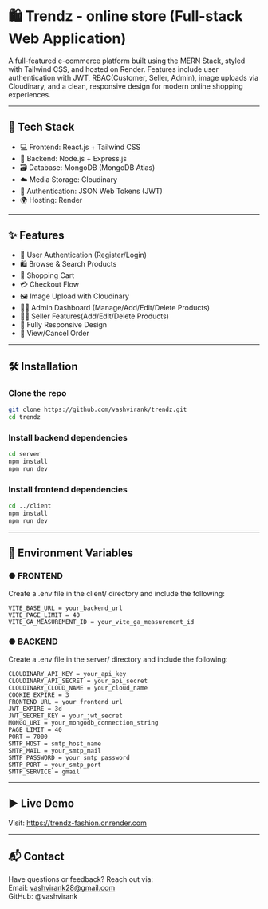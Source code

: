 # 🛍️ Trendz - online store (Full-stack Web Application)

A full-featured e-commerce platform built using the MERN Stack, styled with Tailwind CSS, and hosted on Render. Features include user authentication with JWT, RBAC(Customer, Seller, Admin), image uploads via Cloudinary, and a clean, responsive design for modern online shopping experiences.

---

## 🚀 Tech Stack

- 💻 Frontend: React.js + Tailwind CSS  
- 🔧 Backend: Node.js + Express.js  
- 🗃️ Database: MongoDB (MongoDB Atlas)  
- ☁️ Media Storage: Cloudinary  
- 🔐 Authentication: JSON Web Tokens (JWT)  
- 🌍 Hosting: Render

---

## ✨ Features

- 👤 User Authentication (Register/Login)
- 🛍️ Browse & Search Products
- 🛒 Shopping Cart
- 💳 Checkout Flow
- 🖼️ Image Upload with Cloudinary
- 🧑‍💼 Admin Dashboard (Manage/Add/Edit/Delete Products)
- 🧑‍💼 Seller Features(Add/Edit/Delete Products)
- 📱 Fully Responsive Design
- 🧾 View/Cancel Order

---

## 🛠️ Installation

### Clone the repo
```bash
git clone https://github.com/vashvirank/trendz.git
cd trendz
```

### Install backend dependencies
```bash
cd server
npm install
npm run dev
```

### Install frontend dependencies
```bash
cd ../client
npm install
npm run dev
```

---

## 🔐 Environment Variables

### ● FRONTEND

Create a .env file in the client/ directory and include the following:

```
VITE_BASE_URL = your_backend_url
VITE_PAGE_LIMIT = 40
VITE_GA_MEASUREMENT_ID = your_vite_ga_measurement_id
```

### ● BACKEND

Create a .env file in the server/ directory and include the following:
```
CLOUDINARY_API_KEY = your_api_key
CLOUDINARY_API_SECRET = your_api_secret
CLOUDINARY_CLOUD_NAME = your_cloud_name
COOKIE_EXPIRE = 3
FRONTEND_URL = your_frontend_url
JWT_EXPIRE = 3d
JWT_SECRET_KEY = your_jwt_secret
MONGO_URI = your_mongodb_connection_string
PAGE_LIMIT = 40
PORT = 7000
SMTP_HOST = smtp_host_name
SMTP_MAIL = your_smtp_mail
SMTP_PASSWORD = your_smtp_password
SMTP_PORT = your_smtp_port
SMTP_SERVICE = gmail
```

---

## ▶️ Live Demo

Visit: https://trendz-fashion.onrender.com


---

## 📬 Contact

Have questions or feedback? Reach out via:<br>
Email: vashvirank28@gmail.com<br>
GitHub: @vashvirank
